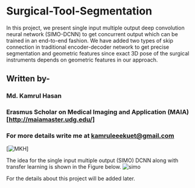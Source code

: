 # Surgical-Tool-Segmentation
In this project, we present single input multiple output deep convolution neural network (SIMO-DCNN) to get concurrent output which can be trained in an end-to-end fashion. We have added two types of skip connection in traditional encoder-decoder network to get precise segmentation and geometric features since exact 3D pose of the surgical instruments depends on geometric features in our approach.
## Written by-
### Md. Kamrul Hasan 
### Erasmus Scholar on Medical Imaging and Application (MAIA) [http://maiamaster.udg.edu/]
### For more details write me at kamruleeekuet@gmail.com
[![MKH](https://cdn.rawgit.com/sindresorhus/awesome/d7305f38d29fed78fa85652e3a63e154dd8e8829/media/badge.svg)] <br />

The idea for the single input multiple output (SIMO) DCNN along with transfer learning is shown in the Figure below. 
![simo](https://user-images.githubusercontent.com/32570071/52538979-7cd2e700-2d79-11e9-91ef-620780feb8bb.png)

For the details about this project will be added later. 

